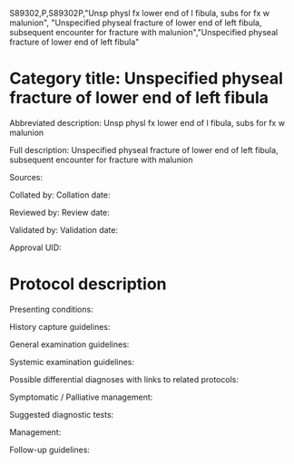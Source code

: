 S89302,P,S89302P,"Unsp physl fx lower end of l fibula, subs for fx w malunion", "Unspecified physeal fracture of lower end of left fibula, subsequent encounter for fracture with malunion","Unspecified physeal fracture of lower end of left fibula"
# Category title: Unspecified physeal fracture of lower end of left fibula

Abbreviated description: Unsp physl fx lower end of l fibula, subs for fx w malunion

Full description: Unspecified physeal fracture of lower end of left fibula, subsequent encounter for fracture with malunion

Sources:

Collated by:
Collation date:

Reviewed by:
Review date:

Validated by:
Validation date:

Approval UID:

# Protocol description

Presenting conditions:

History capture guidelines:

General examination guidelines:

Systemic examination guidelines:

Possible differential diagnoses with links to related protocols:

Symptomatic / Palliative management:

Suggested diagnostic tests:

Management:

Follow-up guidelines:
